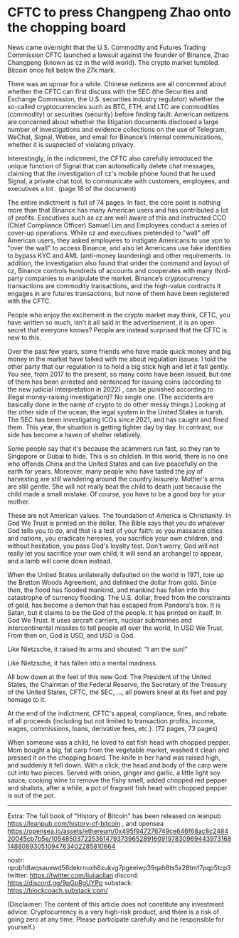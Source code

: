 # CFTC to press Changpeng Zhao onto the chopping board

News came overnight that the U.S. Commodity and Futures Trading Commission CFTC launched a lawsuit against the founder of Binance, Zhao Changpeng (known as cz in the wild world). The crypto market tumbled. Bitcoin once fell below the 27k mark.

There was an uproar for a while. Chinese netizens are all concerned about whether the CFTC can first discuss with the SEC (the Securities and Exchange Commission, the U.S. securities industry regulator) whether the so-called cryptocurrencies such as BTC, ETH, and LTC are commodities (commodity) or securities (security) before finding fault. American netizens are concerned about whether the litigation documents disclosed a large number of investigations and evidence collections on the use of Telegram, WeChat, Signal, Webex, and email for Binance’s internal communications, whether it is suspected of violating privacy.

Interestingly, in the indictment, the CFTC also carefully introduced the unique function of Signal that can automatically delete chat messages, claiming that the investigation of cz's mobile phone found that he used Signal, a private chat tool, to communicate with customers, employees, and executives a lot . (page 18 of the document)

The entire indictment is full of 74 pages. In fact, the core point is nothing more than that Binance has many American users and has contributed a lot of profits. Executives such as cz are well aware of this and instructed CCO (Chief Compliance Officer) Samuel Lim and Employees conduct a series of cover-up operations. While cz and executives pretended to "wall" off American users, they asked employees to instigate Americans to use vpn to "over the wall" to access Binance, and also let Americans use fake identities to bypass KYC and AML (anti-money laundering) and other requirements. In addition, the investigation also found that under the command and layout of cz, Binance controls hundreds of accounts and cooperates with many third-party companies to manipulate the market. Binance’s cryptocurrency transactions are commodity transactions, and the high-value contracts it engages in are futures transactions, but none of them have been registered with the CFTC.

People who enjoy the excitement in the crypto market may think, CFTC, you have written so much, isn’t it all said in the advertisement, it is an open secret that everyone knows? People are instead surprised that the CFTC is new to this.

Over the past few years, some friends who have made quick money and big money in the market have talked with me about regulation issues. I told the other party that our regulation is to hold a big stick high and let it fall gently. You see, from 2017 to the present, so many coins have been issued, but one of them has been arrested and sentenced for issuing coins (according to the new judicial interpretation in 2022) , can be punished according to illegal money-raising investigation)? No single one. (The accidents are basically done in the name of crypto to do other messy things.) Looking at the other side of the ocean, the legal system in the United States is harsh. The SEC has been investigating ICOs since 2021, and has caught and fined them. This year, the situation is getting tighter day by day. In contrast, our side has become a haven of shelter relatively.

Some people say that it's because the scammers run fast, so they ran to Singapore or Dubai to hide. This is so childish. In this world, there is no one who offends China and the United States and can live peacefully on the earth for years. Moreover, many people who have tasted the joy of harvesting are still wandering around the country leisurely. Mother's arms are still gentle. She will not really beat the child to death just because the child made a small mistake. Of course, you have to be a good boy for your mother.

These are not American values. The foundation of America is Christianity. In God We Trust is printed on the dollar. The Bible says that you do whatever God tells you to do, and that is a test of your faith: so you massacre cities and nations, you eradicate heresies, you sacrifice your own children, and without hesitation, you pass God's loyalty test. Don't worry, God will not really let you sacrifice your own child, it will send an archangel to appear, and a lamb will come down instead.

When the United States unilaterally defaulted on the world in 1971, tore up the Bretton Woods Agreement, and delinked the dollar from gold. Since then, the flood has flooded mankind, and mankind has fallen into this catastrophe of currency flooding. The U.S. dollar, freed from the constraints of gold, has become a demon that has escaped from Pandora's box. It is Satan, but it claims to be the God of the people. It has printed on itself, In God We Trust. It uses aircraft carriers, nuclear submarines and intercontinental missiles to tell people all over the world, In USD We Trust. From then on, God is USD, and USD is God.

Like Nietzsche, it raised its arms and shouted: "I am the sun!"

Like Nietzsche, it has fallen into a mental madness.

All bow down at the feet of this new God. The President of the United States, the Chairman of the Federal Reserve, the Secretary of the Treasury of the United States, CFTC, the SEC, ..., all powers kneel at its feet and pay homage to it.

At the end of the indictment, CFTC's appeal, compliance, fines, and rebate of all proceeds (including but not limited to transaction profits, income, wages, commissions, loans, derivative fees, etc.). (72 pages, 73 pages)

When someone was a child, he loved to eat fish head with chopped pepper. Mom bought a big, fat carp from the vegetable market, washed it clean and pressed it on the chopping board. The knife in her hand was raised high, and suddenly it fell down. With a click, the head and body of the carp were cut into two pieces. Served with onion, ginger and garlic, a little light soy sauce, cooking wine to remove the fishy smell, added chopped red pepper and shallots, after a while, a pot of fragrant fish head with chopped pepper is out of the pot.


* * *

Extra: The full book of "History of Bitcoin" has been released on leanpub https://leanpub.com/history-of-bitcoin , and opensea https://opensea.io/assets/ethereum/0x495f947276749ce646f68ac8c248420045cb7b5e/105485037225361479373965289160919783096944397316814880893051094763402285810664

nostr: npub1dlwqsauewd56dekrnuxh8xukvg7pgeelwp39qah8ts5x28tmf7pqp5tcp3
twitter: https://twitter.com/liujiaolian
discord: https://discord.gg/9pGpRgUYPp
substack: https://blockcoach.substack.com/

(Disclaimer: The content of this article does not constitute any investment advice. Cryptocurrency is a very high-risk product, and there is a risk of going zero at any time. Please participate carefully and be responsible for yourself.)
